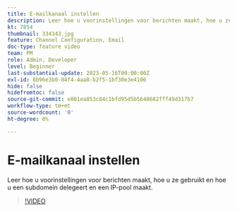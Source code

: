 ```yaml
---
title: E-mailkanaal instellen
description: Leer hoe u voorinstellingen voor berichten maakt, hoe u ze gebruikt en hoe u een subdomein delegeert en een IP-pool maakt.
kt: 7854
thumbnail: 334343.jpg
feature: Channel Configuration, Email
doc-type: feature video
team: PM
role: Admin, Developer
level: Beginner
last-substantial-update: 2023-05-16T00:00:00Z
exl-id: 8b96e3b0-84f4-4aa8-b2f5-1bf30e3e4106
hide: false
hidefromtoc: false
source-git-commit: e801ea853c84c1bfd95d5b5648682fff49d317b7
workflow-type: tm+mt
source-wordcount: '0'
ht-degree: 0%

---
```


# E-mailkanaal instellen

Leer hoe u voorinstellingen voor berichten maakt, hoe u ze gebruikt en hoe u een subdomein delegeert en een IP-pool maakt.

>[!VIDEO](https://video.tv.adobe.com/v/334343?quality=12&learn=on)
